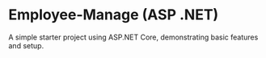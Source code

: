 # Employee-Manage (ASP .NET)
A simple starter project using ASP.NET Core, demonstrating basic features and setup.
